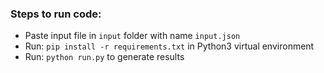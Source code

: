 ### Steps to run code:

- Paste input file in `input` folder with name `input.json`
- Run: `pip install -r requirements.txt` in Python3 virtual environment
- Run: `python run.py` to generate results
